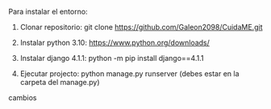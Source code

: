 Para instalar el entorno:

1. Clonar repositorio:
 git clone https://github.com/Galeon2098/CuidaME.git

2. Instalar python 3.10:
 https://www.python.org/downloads/

3. Instalar django 4.1.1:
 python -m pip install django==4.1.1

4. Ejecutar projecto:
 python manage.py runserver (debes estar en la carpeta del manage.py)

 cambios
 

